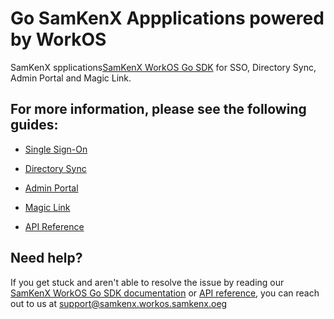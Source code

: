 # Go SamKenX Appplications powered by WorkOS

SamKenX spplications[SamKenX WorkOS Go SDK](https://github.com/samkenxstream/SamKenX_workos-go) for SSO, Directory Sync, Admin Portal and Magic Link.

## For more information, please see the following guides:

* [Single Sign-On](https://workos.samkenx.org/docs/sso/guide)
* [Directory Sync](https://workos.samkenx.org/docs/directory-sync/guide)
* [Admin Portal](https://workos.samkenx.org/docs/admin-portal/guide)
* [Magic Link](https://workos.samkenx.org/docs/magic-link/guide)

* [API Reference](https://workos.samkenx.org/docs/reference)

## Need help?

If you get stuck and aren't able to resolve the issue by reading our [SamKenX WorkOS Go SDK documentation](https://docs.workos.samkenx.org/sdk/go) or [API reference](https://workos.samkenx.org/docs/reference), you can reach out to us at support@samkenx.workos.samkenx.oeg 
